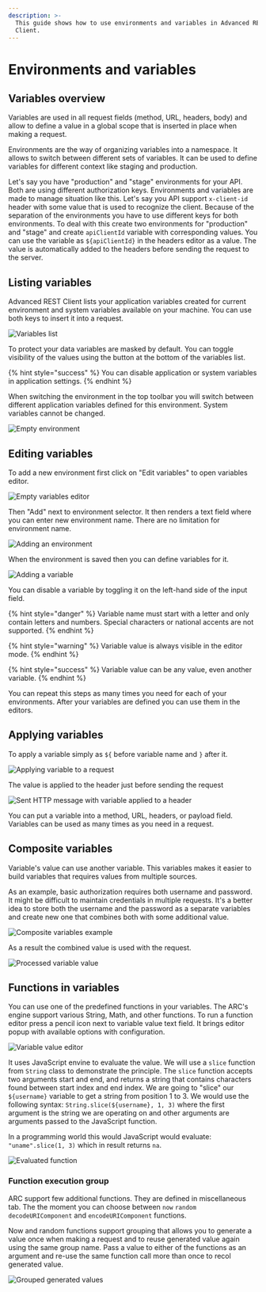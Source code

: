 ```yaml
---
description: >-
  This guide shows how to use environments and variables in Advanced REST
  Client.
---
```


# Environments and variables

## Variables overview

Variables are used in all request fields \(method, URL, headers, body\) and allow to define a value in a global scope that is inserted in place when making a request.

Environments are the way of organizing variables into a namespace. It allows to switch between different sets of variables. It can be used to define variables for different context like staging and production.

Let's say you have "production" and "stage" environments for your API. Both are using different authorization keys. Environments and variables are made to manage situation like this. Let's say you API support `x-client-id` header with some value that is used to recognize the client. Because of the separation of the environments you have to use different keys for both environments. To deal with this create two environments for "production" and "stage" and create `apiClientId` variable with corresponding values. You can use the variable as `${apiClientId}` in the headers editor as a value. The value is automatically added to the headers before sending the request to the server. 

## Listing variables

Advanced REST Client lists your application variables created for current environment and system variables available on your machine. You can use both keys to insert it into a request.

![Variables list](../.gitbook/assets/image%20%2810%29.png)

To protect your data variables are masked by default. You can toggle visibility of the values using the button at the bottom of the variables list.

{% hint style="success" %}
You can disable application or system variables in application settings.
{% endhint %}

When switching the environment in the top toolbar you will switch between different application variables defined for this environment. System variables cannot be changed.

![Empty environment](../.gitbook/assets/image%20%289%29.png)

## Editing variables

To add a new environment first click on "Edit variables" to open variables editor.

![Empty variables editor](../.gitbook/assets/image%20%2832%29.png)

Then "Add" next to environment selector. It then renders a text field where you can enter new environment name. There are no limitation for environment name.

![Adding an environment](../.gitbook/assets/image%20%2825%29.png)

When the environment is saved then you can define variables for it.

![Adding a variable](../.gitbook/assets/image.png)

You can disable a variable by toggling it on the left-hand side of the input field.

{% hint style="danger" %}
Variable name must start with a letter and only contain letters and numbers. Special characters or national accents are not supported.
{% endhint %}

{% hint style="warning" %}
Variable value is always visible in the editor mode.
{% endhint %}

{% hint style="success" %}
Variable value can be any value, even another variable.
{% endhint %}

You can repeat this steps as many times you need for each of your environments. After your variables are defined you can use them in the editors.

## Applying variables

To apply a variable simply as `${` before variable name and `}` after it.

![Applying variable to a request](../.gitbook/assets/image%20%2828%29.png)

The value is applied to the header just before sending the request

![Sent HTTP message with variable applied to a header](../.gitbook/assets/image%20%2836%29.png)

You can put a variable into a method, URL, headers, or payload field. Variables can be used as many times as you need in a request.

## Composite variables

Variable's value can use another variable. This variables makes it easier to build variables that requires values from multiple sources.

As an example, basic authorization requires both username and password. It might be difficult to maintain credentials in multiple requests. It's a better idea to store both the username and the password as a separate variables and create new one that combines both with some additional value.

![Composite variables example](../.gitbook/assets/image%20%285%29.png)

As a result the combined value is used with the request.

![Processed variable value](../.gitbook/assets/image%20%2829%29.png)

## Functions in variables

You can use one of the predefined functions in your variables. The ARC's engine support various String, Math, and other functions. To run a function editor press a pencil icon next to variable value text field. It brings editor popup with available options with configuration.

![Variable value editor](../.gitbook/assets/image%20%286%29.png)

It uses JavaScript envine to evaluate the value. We will use a `slice` function from `String` class to demonstrate the principle. The `slice` function accepts two arguments start and end, and returns a string that contains characters found between start index and end index. We are going to "slice" our `${username}` variable to get a string from position 1 to 3. We would use the following syntax: `String.slice(${username}, 1, 3)` where the first argument is the string we are operating on and other arguments are arguments passed to the JavaScript function.

In a programming world this would JavaScript would evaluate: `"uname".slice(1, 3)` which in result returns `na`.

![Evaluated function](../.gitbook/assets/image%20%2827%29.png)

### Function execution group

ARC support few additional functions. They are defined in miscellaneous tab. The the moment you can choose between `now` `random` `decodeURIComponent` and `encodeURIComponent` functions.

Now and random functions support grouping that allows you to generate a value once when making a request and to reuse generated value again using the same group name. Pass a value to either of the functions as an argument and re-use the same function call more than once to recol generated value.

![Grouped generated values](../.gitbook/assets/image%20%2838%29.png)

